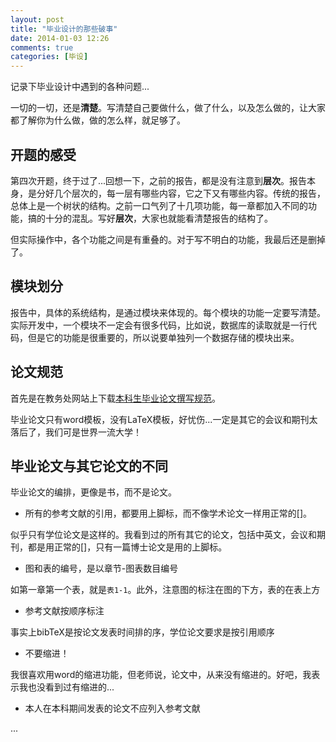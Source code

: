 ```yaml
---
layout: post
title: "毕业设计的那些破事"
date: 2014-01-03 12:26
comments: true
categories: [毕设]
---
```


记录下毕业设计中遇到的各种问题...

<!--more-->

一切的一切，还是**清楚**。写清楚自己要做什么，做了什么，以及怎么做的，让大家都了解你为什么做，做的怎么样，就足够了。

## 开题的感受

第四次开题，终于过了...回想一下，之前的报告，都是没有注意到**层次**。报告本身，是分好几个层次的，每一层有哪些内容，它之下又有哪些内容。传统的报告，总体上是一个树状的结构。之前一口气列了十几项功能，每一章都加入不同的功能，搞的十分的混乱。写好**层次**，大家也就能看清楚报告的结构了。

但实际操作中，各个功能之间是有重叠的。对于写不明白的功能，我最后还是删掉了。

## 模块划分

报告中，具体的系统结构，是通过模块来体现的。每个模块的功能一定要写清楚。实际开发中，一个模块不一定会有很多代码，比如说，数据库的读取就是一行代码，但是它的功能是很重要的，所以说要单独列一个数据存储的模块出来。

## 论文规范

首先是在教务处网站上下载[本科生毕业论文撰写规范](http://jwc.hit.edu.cn/news/Showzd.asp?id=2957)。

毕业论文只有word模板，没有LaTeX模板，好忧伤...一定是其它的会议和期刊太落后了，我们可是世界一流大学！

## 毕业论文与其它论文的不同

毕业论文的编排，更像是书，而不是论文。

* 所有的参考文献的引用，都要用上脚标，而不像学术论文一样用正常的[]。

似乎只有学位论文是这样的。我看到过的所有其它的论文，包括中英文，会议和期刊，都是用正常的[]，只有一篇博士论文是用的上脚标。

* 图和表的编号，是以章节-图表数目编号

如第一章第一个表，就是`表1-1`。此外，注意图的标注在图的下方，表的在表上方

* 参考文献按顺序标注

事实上bibTeX是按论文发表时间排的序，学位论文要求是按引用顺序

* 不要缩进！

我很喜欢用word的缩进功能，但老师说，论文中，从来没有缩进的。好吧，我表示我也没看到过有缩进的...

* 本人在本科期间发表的论文不应列入参考文献

...

